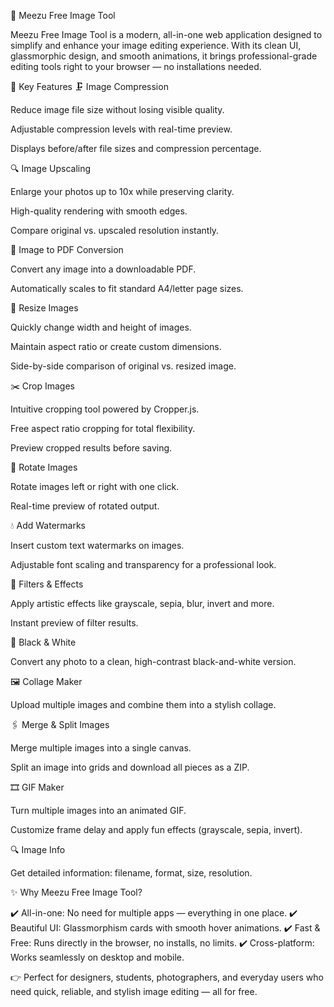 
🌟 Meezu Free Image Tool

Meezu Free Image Tool is a modern, all-in-one web application designed to simplify and enhance your image editing experience. With its clean UI, glassmorphic design, and smooth animations, it brings professional-grade editing tools right to your browser — no installations needed.

🚀 Key Features
🗜️ Image Compression

Reduce image file size without losing visible quality.

Adjustable compression levels with real-time preview.

Displays before/after file sizes and compression percentage.

🔍 Image Upscaling

Enlarge your photos up to 10x while preserving clarity.

High-quality rendering with smooth edges.

Compare original vs. upscaled resolution instantly.

📄 Image to PDF Conversion

Convert any image into a downloadable PDF.

Automatically scales to fit standard A4/letter page sizes.

📐 Resize Images

Quickly change width and height of images.

Maintain aspect ratio or create custom dimensions.

Side-by-side comparison of original vs. resized image.

✂️ Crop Images

Intuitive cropping tool powered by Cropper.js.

Free aspect ratio cropping for total flexibility.

Preview cropped results before saving.

🔄 Rotate Images

Rotate images left or right with one click.

Real-time preview of rotated output.

💧 Add Watermarks

Insert custom text watermarks on images.

Adjustable font scaling and transparency for a professional look.

🎨 Filters & Effects

Apply artistic effects like grayscale, sepia, blur, invert and more.

Instant preview of filter results.

🖤 Black & White

Convert any photo to a clean, high-contrast black-and-white version.

🖼️ Collage Maker

Upload multiple images and combine them into a stylish collage.

🖇️ Merge & Split Images

Merge multiple images into a single canvas.

Split an image into grids and download all pieces as a ZIP.

🎞️ GIF Maker

Turn multiple images into an animated GIF.

Customize frame delay and apply fun effects (grayscale, sepia, invert).

🔍 Image Info

Get detailed information: filename, format, size, resolution.

✨ Why Meezu Free Image Tool?

✔️ All-in-one: No need for multiple apps — everything in one place.
✔️ Beautiful UI: Glassmorphism cards with smooth hover animations.
✔️ Fast & Free: Runs directly in the browser, no installs, no limits.
✔️ Cross-platform: Works seamlessly on desktop and mobile.

👉 Perfect for designers, students, photographers, and everyday users who need quick, reliable, and stylish image editing — all for free.

